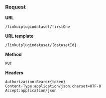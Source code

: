 ### Request

**URL**

`/linkuiplugindataset/firstOne`

**URL template**

`/linkuiplugindataset/{datasetId}`

**Method**

`PUT`

**Headers**

`Authorization:Bearer{token}`  
`Content-Type:application/json;charset=UTF-8`  
`Accept:application/json`  
